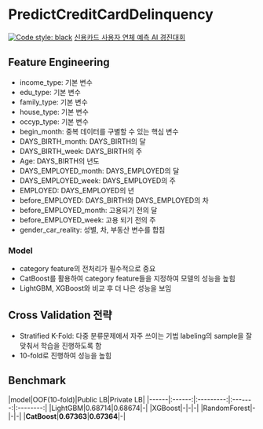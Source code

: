 # PredictCreditCardDelinquency
[![Code style: black](https://img.shields.io/badge/code%20style-black-000000.svg)](https://github.com/psf/black)
[신용카드 사용자 연체 예측 AI 경진대회](https://dacon.io/competitions/official/235713/overview/description)

## Feature Engineering
+ income_type: 기본 변수
+ edu_type: 기본 변수
+ family_type: 기본 변수
+ house_type: 기본 변수
+ occyp_type: 기본 변수
+ begin_month: 중복 데이터를 구별할 수 있는 핵심 변수
+ DAYS_BIRTH_month: DAYS_BIRTH의 달
+ DAYS_BIRTH_week: DAYS_BIRTH의 주
+ Age: DAYS_BIRTH의 년도
+ DAYS_EMPLOYED_month: DAYS_EMPLOYED의 달
+ DAYS_EMPLOYED_week: DAYS_EMPLOYED의 주
+ EMPLOYED: DAYS_EMPLOYED의 년
+ before_EMPLOYED: DAYS_BIRTH와 DAYS_EMPLOYED의 차
+ before_EMPLOYED_month: 고용되기 전의 달
+ before_EMPLOYED_week: 고용 되기 전의 주
+ gender_car_reality: 성별, 차, 부동산 변수를 합침


### Model
+ category feature의 전처리가 필수적으로 중요
+ CatBoost를 활용하여 category feature들을 지정하여 모델의 성능을 높힘
+ LightGBM, XGBoost와 비교 후 더 나은 성능을 보임


## Cross Validation 전략
+ Stratified K-Fold: 다중 분류문제에서 자주 쓰이는 기법 labeling의 sample을 잘 맞춰서 학습을 진행하도록 함
+ 10-fold로 진행하여 성능을 높힘


## Benchmark
|model|OOF(10-fold)|Public LB|Private LB|
|------|:------:|:---------:|:-------:|:--------:|
|LightGBM|0.68714|0.68674|-|
|XGBoost|-|-|-|
|RandomForest|-|-|-|
|**CatBoost**|**0.67363**|**0.67364**|-|